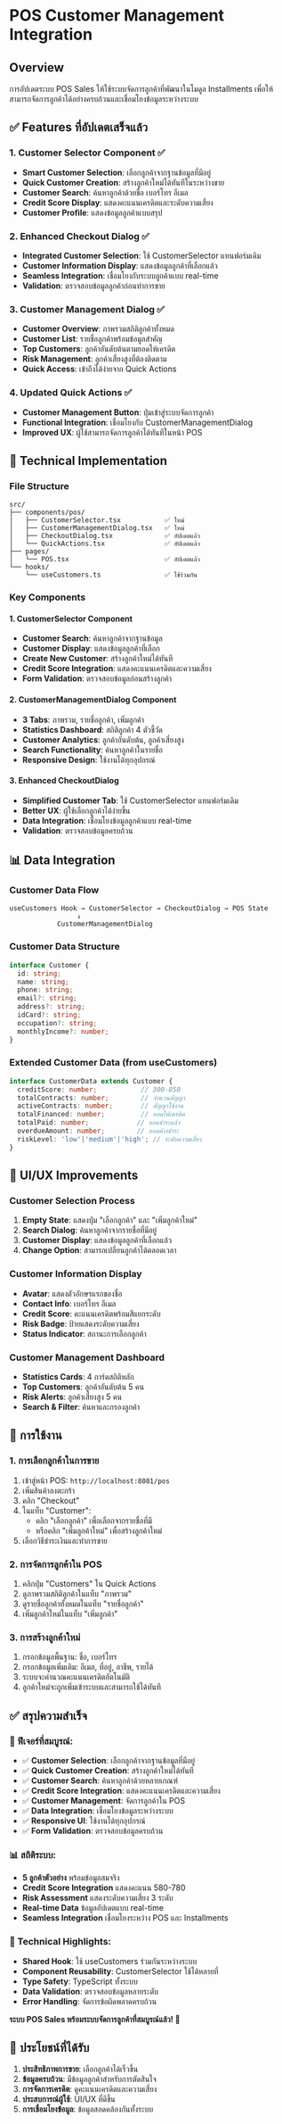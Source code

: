# POS Customer Management Integration

## Overview
การอัปเดตระบบ POS Sales ให้ใช้ระบบจัดการลูกค้าที่พัฒนาในโมดูล Installments เพื่อให้สามารถจัดการลูกค้าได้อย่างครบถ้วนและเชื่อมโยงข้อมูลระหว่างระบบ

## ✅ Features ที่อัปเดตเสร็จแล้ว

### 1. Customer Selector Component ✅
- **Smart Customer Selection**: เลือกลูกค้าจากฐานข้อมูลที่มีอยู่
- **Quick Customer Creation**: สร้างลูกค้าใหม่ได้ทันทีในระหว่างขาย
- **Customer Search**: ค้นหาลูกค้าด้วยชื่อ เบอร์โทร อีเมล
- **Credit Score Display**: แสดงคะแนนเครดิตและระดับความเสี่ยง
- **Customer Profile**: แสดงข้อมูลลูกค้าแบบสรุป

### 2. Enhanced Checkout Dialog ✅
- **Integrated Customer Selection**: ใช้ CustomerSelector แทนฟอร์มเดิม
- **Customer Information Display**: แสดงข้อมูลลูกค้าที่เลือกแล้ว
- **Seamless Integration**: เชื่อมโยงกับระบบลูกค้าแบบ real-time
- **Validation**: ตรวจสอบข้อมูลลูกค้าก่อนทำการขาย

### 3. Customer Management Dialog ✅
- **Customer Overview**: ภาพรวมสถิติลูกค้าทั้งหมด
- **Customer List**: รายชื่อลูกค้าพร้อมข้อมูลสำคัญ
- **Top Customers**: ลูกค้าอันดับต้นตามยอดให้เครดิต
- **Risk Management**: ลูกค้าเสี่ยงสูงที่ต้องติดตาม
- **Quick Access**: เข้าถึงได้ง่ายจาก Quick Actions

### 4. Updated Quick Actions ✅
- **Customer Management Button**: ปุ่มเข้าสู่ระบบจัดการลูกค้า
- **Functional Integration**: เชื่อมโยงกับ CustomerManagementDialog
- **Improved UX**: ผู้ใช้สามารถจัดการลูกค้าได้ทันทีในหน้า POS

## 🎯 Technical Implementation

### File Structure
```
src/
├── components/pos/
│   ├── CustomerSelector.tsx           ✅ ใหม่
│   ├── CustomerManagementDialog.tsx   ✅ ใหม่
│   ├── CheckoutDialog.tsx             ✅ อัปเดตแล้ว
│   └── QuickActions.tsx               ✅ อัปเดตแล้ว
├── pages/
│   └── POS.tsx                        ✅ อัปเดตแล้ว
└── hooks/
    └── useCustomers.ts                ✅ ใช้ร่วมกัน
```

### Key Components

#### 1. CustomerSelector Component
- **Customer Search**: ค้นหาลูกค้าจากฐานข้อมูล
- **Customer Display**: แสดงข้อมูลลูกค้าที่เลือก
- **Create New Customer**: สร้างลูกค้าใหม่ได้ทันที
- **Credit Score Integration**: แสดงคะแนนเครดิตและความเสี่ยง
- **Form Validation**: ตรวจสอบข้อมูลก่อนสร้างลูกค้า

#### 2. CustomerManagementDialog Component
- **3 Tabs**: ภาพรวม, รายชื่อลูกค้า, เพิ่มลูกค้า
- **Statistics Dashboard**: สถิติลูกค้า 4 ตัวชี้วัด
- **Customer Analytics**: ลูกค้าอันดับต้น, ลูกค้าเสี่ยงสูง
- **Search Functionality**: ค้นหาลูกค้าในรายชื่อ
- **Responsive Design**: ใช้งานได้ทุกอุปกรณ์

#### 3. Enhanced CheckoutDialog
- **Simplified Customer Tab**: ใช้ CustomerSelector แทนฟอร์มเดิม
- **Better UX**: ผู้ใช้เลือกลูกค้าได้ง่ายขึ้น
- **Data Integration**: เชื่อมโยงข้อมูลลูกค้าแบบ real-time
- **Validation**: ตรวจสอบข้อมูลครบถ้วน

## 📊 Data Integration

### Customer Data Flow
```
useCustomers Hook → CustomerSelector → CheckoutDialog → POS State
                 ↓
            CustomerManagementDialog
```

### Customer Data Structure
```typescript
interface Customer {
  id: string;
  name: string;
  phone: string;
  email?: string;
  address?: string;
  idCard?: string;
  occupation?: string;
  monthlyIncome?: number;
}
```

### Extended Customer Data (from useCustomers)
```typescript
interface CustomerData extends Customer {
  creditScore: number;           // 300-850
  totalContracts: number;        // จำนวนสัญญา
  activeContracts: number;       // สัญญาใช้งาน
  totalFinanced: number;         // ยอดให้เครดิต
  totalPaid: number;            // ยอดชำระแล้ว
  overdueAmount: number;        // ยอดค้างชำระ
  riskLevel: 'low'|'medium'|'high'; // ระดับความเสี่ยง
}
```

## 🎨 UI/UX Improvements

### Customer Selection Process
1. **Empty State**: แสดงปุ่ม "เลือกลูกค้า" และ "เพิ่มลูกค้าใหม่"
2. **Search Dialog**: ค้นหาลูกค้าจากรายชื่อที่มีอยู่
3. **Customer Display**: แสดงข้อมูลลูกค้าที่เลือกแล้ว
4. **Change Option**: สามารถเปลี่ยนลูกค้าได้ตลอดเวลา

### Customer Information Display
- **Avatar**: แสดงตัวอักษรแรกของชื่อ
- **Contact Info**: เบอร์โทร อีเมล
- **Credit Score**: คะแนนเครดิตพร้อมสีแยกระดับ
- **Risk Badge**: ป้ายแสดงระดับความเสี่ยง
- **Status Indicator**: สถานะการเลือกลูกค้า

### Customer Management Dashboard
- **Statistics Cards**: 4 การ์ดสถิติหลัก
- **Top Customers**: ลูกค้าอันดับต้น 5 คน
- **Risk Alerts**: ลูกค้าเสี่ยงสูง 5 คน
- **Search & Filter**: ค้นหาและกรองลูกค้า

## 🚀 การใช้งาน

### 1. การเลือกลูกค้าในการขาย
1. เข้าสู่หน้า POS: `http://localhost:8081/pos`
2. เพิ่มสินค้าลงตะกร้า
3. คลิก "Checkout"
4. ในแท็บ "Customer":
   - คลิก "เลือกลูกค้า" เพื่อเลือกจากรายชื่อที่มี
   - หรือคลิก "เพิ่มลูกค้าใหม่" เพื่อสร้างลูกค้าใหม่
5. เลือกวิธีชำระเงินและทำการขาย

### 2. การจัดการลูกค้าใน POS
1. คลิกปุ่ม "Customers" ใน Quick Actions
2. ดูภาพรวมสถิติลูกค้าในแท็บ "ภาพรวม"
3. ดูรายชื่อลูกค้าทั้งหมดในแท็บ "รายชื่อลูกค้า"
4. เพิ่มลูกค้าใหม่ในแท็บ "เพิ่มลูกค้า"

### 3. การสร้างลูกค้าใหม่
1. กรอกข้อมูลพื้นฐาน: ชื่อ, เบอร์โทร
2. กรอกข้อมูลเพิ่มเติม: อีเมล, ที่อยู่, อาชีพ, รายได้
3. ระบบจะคำนวณคะแนนเครดิตอัตโนมัติ
4. ลูกค้าใหม่จะถูกเพิ่มเข้าระบบและสามารถใช้ได้ทันที

## ✅ สรุปความสำเร็จ

### 🎯 ฟีเจอร์ที่สมบูรณ์:
- ✅ **Customer Selection**: เลือกลูกค้าจากฐานข้อมูลที่มีอยู่
- ✅ **Quick Customer Creation**: สร้างลูกค้าใหม่ได้ทันที
- ✅ **Customer Search**: ค้นหาลูกค้าด้วยหลายเกณฑ์
- ✅ **Credit Score Integration**: แสดงคะแนนเครดิตและความเสี่ยง
- ✅ **Customer Management**: จัดการลูกค้าใน POS
- ✅ **Data Integration**: เชื่อมโยงข้อมูลระหว่างระบบ
- ✅ **Responsive UI**: ใช้งานได้ทุกอุปกรณ์
- ✅ **Form Validation**: ตรวจสอบข้อมูลครบถ้วน

### 📊 สถิติระบบ:
- **5 ลูกค้าตัวอย่าง** พร้อมข้อมูลสมจริง
- **Credit Score Integration** แสดงคะแนน 580-780
- **Risk Assessment** แสดงระดับความเสี่ยง 3 ระดับ
- **Real-time Data** ข้อมูลอัปเดตแบบ real-time
- **Seamless Integration** เชื่อมโยงระหว่าง POS และ Installments

### 🔧 Technical Highlights:
- **Shared Hook**: ใช้ useCustomers ร่วมกันระหว่างระบบ
- **Component Reusability**: CustomerSelector ใช้ได้หลายที่
- **Type Safety**: TypeScript ทั้งระบบ
- **Data Validation**: ตรวจสอบข้อมูลหลายระดับ
- **Error Handling**: จัดการข้อผิดพลาดครบถ้วน

**ระบบ POS Sales พร้อมระบบจัดการลูกค้าที่สมบูรณ์แล้ว! 🎉**

## 🎯 ประโยชน์ที่ได้รับ

1. **ประสิทธิภาพการขาย**: เลือกลูกค้าได้เร็วขึ้น
2. **ข้อมูลครบถ้วน**: มีข้อมูลลูกค้าสำหรับการตัดสินใจ
3. **การจัดการเครดิต**: ดูคะแนนเครดิตและความเสี่ยง
4. **ประสบการณ์ผู้ใช้**: UI/UX ที่ดีขึ้น
5. **การเชื่อมโยงข้อมูล**: ข้อมูลสอดคล้องกันทั้งระบบ